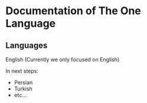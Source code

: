 # Documentation of The One Language

## Languages

English (Currently we only focused on English)

In next steps:

- Persian
- Turkish
- etc...

